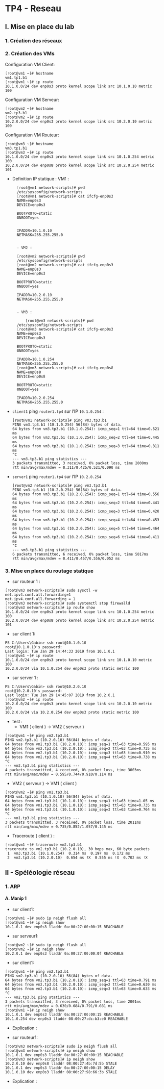 #   TP4 - Reseau
## I. Mise en place du lab

### 1. Création des réseaux
### 2. Création des VMs

Configuration VM Client:

```
[root@vm1 ~]# hostname
vm1.tp1.b1
[root@vm1 ~]# ip route
10.1.0.0/24 dev enp0s3 proto kernel scope link src 10.1.0.10 metric 100
```

Configuration VM Serveur:

```
[root@vm2 ~]# hostname
vm2.tp3.b1
[root@vm2 ~]# ip route
10.2.0.0/24 dev enp0s3 proto kernel scope link src 10.2.0.10 metric 100
```

Configuration VM Routeur:

```
[root@vm3 ~]# hostname
vm3.tp1.b1
[root@vm3 ~]# ip route
10.1.0.0/24 dev enp0s3 proto kernel scope link src 10.1.0.254 metric 100
10.2.0.0/24 dev enp0s8 proto kernel scope link src 10.2.0.254 metric 101
```

* Definition IP statique :
VM1 :
	

		[root@vm1 network-scripts]# pwd
		/etc/sysconfig/network-scripts
		[root@vm1 network-scripts]# cat ifcfg-enp0s3
		NAME=enp0s3
		DEVICE=enp0s3

		BOOTPROTO=static
		ONBOOT=yes


		IPADDR=10.1.0.10
		NETMASK=255.255.255.0
				

		- VM2 : 
		
		[root@vm2 network-scripts]# pwd
		/etc/sysconfig/network-scripts
		[root@vm2 network-scripts]# cat ifcfg-enp0s3
		NAME=enp0s3
		DEVICE=enp0s3

		BOOTPROTO=static
		ONBOOT=yes

		IPADDR=10.2.0.10
		NETMASK=255.255.255.0
		

		- VM3 :

			[root@vm3 network-scripts]# pwd
		/etc/sysconfig/network-scripts
		[root@vm3 network-scripts]# cat ifcfg-enp0s3
		NAME=enp0s3
		DEVICE=enp0s3

		BOOTPROTO=static
		ONBOOT=yes

		IPADDR=10.1.0.254
		NETMASK=255.255.255.0
		[root@vm3 network-scripts]# cat ifcfg-enp0s8
		NAME=enp0s8
		DEVICE=enp0s8

		BOOTPROTO=static
		ONBOOT=yes

		IPADDR=10.2.0.254
		NETMASK=255.255.255.0


* `client1` ping `router1.tp4` sur l'IP `10.1.0.254` :
	
	```
	[root@vm1 network-scripts]# ping vm3.tp3.b1
	PING vm3.tp3.b1 (10.1.0.254) 56(84) bytes of data.
	64 bytes from vm3.tp3.b1 (10.1.0.254): icmp_seq=1 ttl=64 time=0.521 ms
	64 bytes from vm3.tp3.b1 (10.1.0.254): icmp_seq=2 ttl=64 time=0.445 ms
	64 bytes from vm3.tp3.b1 (10.1.0.254): icmp_seq=3 ttl=64 time=0.311 ms
	^C
	--- vm3.tp3.b1 ping statistics ---
	3 packets transmitted, 3 received, 0% packet loss, time 2000ms
	rtt min/avg/max/mdev = 0.311/0.425/0.521/0.090 ms
	```

* `server1` ping `router1.tp4` sur l'IP `10.2.0.254`
	
	```
	[root@vm2 network-scripts]# ping vm3.tp3.b1
	PING vm3.tp3.b1 (10.2.0.254) 56(84) bytes of data.
	64 bytes from vm3.tp3.b1 (10.2.0.254): icmp_seq=1 ttl=64 time=0.556 ms
	64 bytes from vm3.tp3.b1 (10.2.0.254): icmp_seq=2 ttl=64 time=0.441 ms
	64 bytes from vm3.tp3.b1 (10.2.0.254): icmp_seq=3 ttl=64 time=0.420 ms
	64 bytes from vm3.tp3.b1 (10.2.0.254): icmp_seq=4 ttl=64 time=0.453 ms
	64 bytes from vm3.tp3.b1 (10.2.0.254): icmp_seq=5 ttl=64 time=0.464 ms
	64 bytes from vm3.tp3.b1 (10.2.0.254): icmp_seq=6 ttl=64 time=0.411 ms
	^C
	--- vm3.tp3.b1 ping statistics ---
	6 packets transmitted, 6 received, 0% packet loss, time 5017ms
	rtt min/avg/max/mdev = 0.411/0.457/0.556/0.052 ms
	```

### 3. Mise en place du routage statique

* sur routeur 1 :
```
[root@vm3 network-scripts]# sudo sysctl -w net.ipv4.conf.all.forwarding=1
net.ipv4.conf.all.forwarding = 1
[root@vm3 network-scripts]# sudo systemctl stop firewalld
[root@vm3 network-scripts]# ip route show
10.1.0.0/24 dev enp0s3 proto kernel scope link src 10.1.0.254 metric 100
10.2.0.0/24 dev enp0s8 proto kernel scope link src 10.2.0.254 metric 101
```

*	sur client 1: 
```
PS C:\Users\Gabin> ssh root@10.1.0.10
root@10.1.0.10's password:
Last login: Tue Jan 29 14:44:33 2019 from 10.1.0.1
[root@vm1 ~]# ip route
10.1.0.0/24 dev enp0s3 proto kernel scope link src 10.1.0.10 metric 100
10.2.0.0/24 via 10.1.0.254 dev enp0s3 proto static metric 100
```

* sur server 1 : 
```
PS C:\Users\Gabin> ssh root@10.2.0.10
root@10.2.0.10's password:
Last login: Tue Jan 29 14:45:07 2019 from 10.2.0.1
[root@vm2 ~]# ip route
10.2.0.0/24 dev enp0s3 proto kernel scope link src 10.2.0.10 metric 100
10.2.0.0/24 via 10.2.0.254 dev enp0s3 proto static metric 100
```

* test :
	- VM1 ( client ) -> VM2 ( serveur )
```
[root@vm1 ~]# ping vm2.tp3.b1
PING vm2.tp3.b1 (10.2.0.10) 56(84) bytes of data.
64 bytes from vm2.tp3.b1 (10.2.0.10): icmp_seq=1 ttl=63 time=0.595 ms
64 bytes from vm2.tp3.b1 (10.2.0.10): icmp_seq=2 ttl=63 time=0.735 ms
64 bytes from vm2.tp3.b1 (10.2.0.10): icmp_seq=3 ttl=63 time=0.910 ms
64 bytes from vm2.tp3.b1 (10.2.0.10): icmp_seq=4 ttl=63 time=0.738 ms
^C
--- vm2.tp3.b1 ping statistics ---
4 packets transmitted, 4 received, 0% packet loss, time 3003ms
rtt min/avg/max/mdev = 0.595/0.744/0.910/0.114 ms
```

- VM2  ( serveur ) -> VM1 ( client )

```
[root@vm2 ~]# ping vm1.tp3.b1
PING vm1.tp3.b1 (10.1.0.10) 56(84) bytes of data.
64 bytes from vm1.tp3.b1 (10.1.0.10): icmp_seq=1 ttl=63 time=1.05 ms
64 bytes from vm1.tp3.b1 (10.1.0.10): icmp_seq=2 ttl=63 time=0.735 ms
64 bytes from vm1.tp3.b1 (10.1.0.10): icmp_seq=3 ttl=63 time=0.764 ms
^C
--- vm1.tp3.b1 ping statistics ---
3 packets transmitted, 3 received, 0% packet loss, time 2011ms
rtt min/avg/max/mdev = 0.735/0.852/1.057/0.145 ms
```

- Traceroute ( client ) :
```
[root@vm1 ~]# traceroute vm2.tp3.b1
traceroute to vm2.tp3.b1 (10.2.0.10), 30 hops max, 60 byte packets
 1  vm3.tp3.b1 (10.1.0.254)  0.314 ms  0.197 ms  0.172 ms
 2  vm2.tp3.b1 (10.2.0.10)  0.654 ms !X  0.555 ms !X  0.702 ms !X
```

## II -  Spéléologie réseau

### 1. ARP
#### **A. Manip 1**

* sur client1:
```
[root@vm1 ~]# sudo ip neigh flush all
[root@vm1 ~]# ip neigh show
10.1.0.1 dev enp0s3 lladdr 0a:00:27:00:00:15 REACHABLE
```
* sur serveur1:
```
[root@vm2 ~]# sudo ip neigh flush all
[root@vm2 ~]# ip neigh show
10.2.0.1 dev enp0s3 lladdr 0a:00:27:00:00:0f REACHABLE
```
* sur client1:
```
[root@vm1 ~]# ping vm2.tp3.b1
PING vm2.tp3.b1 (10.2.0.10) 56(84) bytes of data.
64 bytes from vm2.tp3.b1 (10.2.0.10): icmp_seq=1 ttl=63 time=0.791 ms
64 bytes from vm2.tp3.b1 (10.2.0.10): icmp_seq=2 ttl=63 time=0.630 ms
64 bytes from vm2.tp3.b1 (10.2.0.10): icmp_seq=3 ttl=63 time=0.633 ms
^C
--- vm2.tp3.b1 ping statistics ---
3 packets transmitted, 3 received, 0% packet loss, time 2001ms
rtt min/avg/max/mdev = 0.630/0.684/0.791/0.081 ms
[root@vm1 ~]# ip neigh show
10.1.0.1 dev enp0s3 lladdr 0a:00:27:00:00:15 REACHABLE
10.1.0.254 dev enp0s3 lladdr 08:00:27:dc:b3:e0 REACHABLE
```
- Explication :

* sur routeur1:
```
[root@vm3 network-scripts]# sudo ip neigh flush all
[root@vm3 network-scripts]# ip neigh show
10.1.0.1 dev enp0s3 lladdr 0a:00:27:00:00:15 REACHABLE
[root@vm3 network-scripts]# ip neigh show
10.2.0.10 dev enp0s8 lladdr 08:00:27:4b:7d:5b STALE
10.1.0.1 dev enp0s3 lladdr 0a:00:27:00:00:15 DELAY
10.1.0.10 dev enp0s3 lladdr 08:00:27:98:66:3b STALE
```
- Explication :
<!--stackedit_data:
eyJoaXN0b3J5IjpbMTE0NDEzMzc3NiwtMTM5NzcyMjk4NCwtNT
EwNDAzMDc4LDI5MzY1ODAwNSwtMTMyNTUyMDEzOCwtMTk4NTg0
MTkyLDEzNTQ3NjMxMjcsMjAzNDQwMjMwMywtMjAxMzU3Nzk3Ml
19
-->